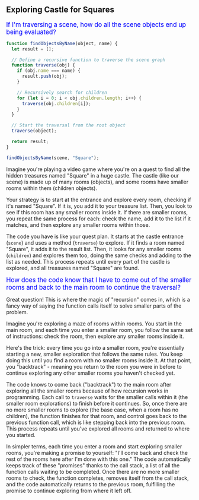 ## Exploring Castle for Squares

<span style="color:blue;font-size:larger;">If I'm traversing a scene, how do all the scene objects end up being evaluated?</span>

```js
function findObjectsByName(object, name) {
  let result = [];

  // Define a recursive function to traverse the scene graph
  function traverse(obj) {
    if (obj.name === name) {
      result.push(obj);
    }

    // Recursively search for children
    for (let i = 0; i < obj.children.length; i++) {
      traverse(obj.children[i]);
    }
  }

  // Start the traversal from the root object
  traverse(object);

  return result;
}

findObjectsByName(scene, "Square");
```

Imagine you're playing a video game where you're on a quest to find all the hidden treasures named "Square" in a huge castle. The castle (like our scene) is made up of many rooms (objects), and some rooms have smaller rooms within them (children objects).

Your strategy is to start at the entrance and explore every room, checking if it's named "Square". If it is, you add it to your treasure list. Then, you look to see if this room has any smaller rooms inside it. If there are smaller rooms, you repeat the same process for each: check the name, add it to the list if it matches, and then explore any smaller rooms within those.

The code you have is like your quest plan. It starts at the castle entrance (`scene`) and uses a method (`traverse`) to explore. If it finds a room named "Square", it adds it to the result list. Then, it looks for any smaller rooms (`children`) and explores them too, doing the same checks and adding to the list as needed. This process repeats until every part of the castle is explored, and all treasures named "Square" are found.

<span style="color:blue;font-size:larger;">How does the code know that I have to come out of the smaller rooms and back to the main room to continue the traversal?</span>

Great question! This is where the magic of "recursion" comes in, which is a fancy way of saying the function calls itself to solve smaller parts of the problem.

Imagine you're exploring a maze of rooms within rooms. You start in the main room, and each time you enter a smaller room, you follow the same set of instructions: check the room, then explore any smaller rooms inside it.

Here's the trick: every time you go into a smaller room, you're essentially starting a new, smaller exploration that follows the same rules. You keep doing this until you find a room with no smaller rooms inside it. At that point, you "backtrack" - meaning you return to the room you were in before to continue exploring any other smaller rooms you haven't checked yet.

The code knows to come back ("backtrack") to the main room after exploring all the smaller rooms because of how recursion works in programming. Each call to `traverse` waits for the smaller calls within it (the smaller room explorations) to finish before it continues. So, once there are no more smaller rooms to explore (the base case, when a room has no children), the function finishes for that room, and control goes back to the previous function call, which is like stepping back into the previous room. This process repeats until you've explored all rooms and returned to where you started.

In simpler terms, each time you enter a room and start exploring smaller rooms, you're making a promise to yourself: "I'll come back and check the rest of the rooms here after I'm done with this one." The code automatically keeps track of these "promises" thanks to the call stack, a list of all the function calls waiting to be completed. Once there are no more smaller rooms to check, the function completes, removes itself from the call stack, and the code automatically returns to the previous room, fulfilling the promise to continue exploring from where it left off.

<br>

